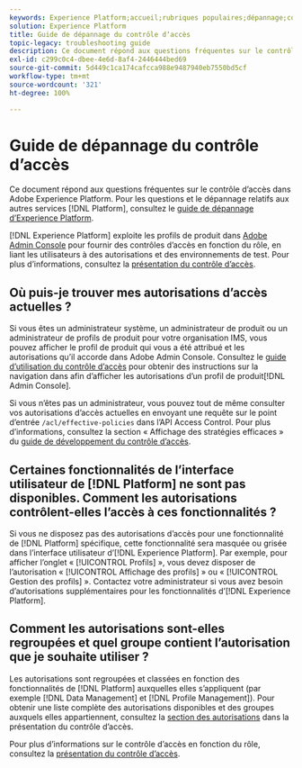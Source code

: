 ```yaml
---
keywords: Experience Platform;accueil;rubriques populaires;dépannage;contrôle dʼaccès
solution: Experience Platform
title: Guide de dépannage du contrôle dʼaccès
topic-legacy: troubleshooting guide
description: Ce document répond aux questions fréquentes sur le contrôle d’accès dans Adobe Experience Platform.
exl-id: c299c0c4-dbee-4e6d-8af4-2446444bed69
source-git-commit: 5d449c1ca174cafcca988e9487940eb7550bd5cf
workflow-type: tm+mt
source-wordcount: '321'
ht-degree: 100%

---
```


# Guide de dépannage du contrôle d’accès

Ce document répond aux questions fréquentes sur le contrôle d’accès dans Adobe Experience Platform. Pour les questions et le dépannage relatifs aux autres services [!DNL Platform], consultez le [guide de dépannage dʼExperience Platform](../landing/troubleshooting.md).

[!DNL Experience Platform] exploite les profils de produit dans [Adobe Admin Console](http://adminconsole.adobe.com) pour fournir des contrôles d’accès en fonction du rôle, en liant les utilisateurs à des autorisations et des environnements de test.  Pour plus d’informations, consultez la [présentation du contrôle d’accès](home.md).

## Où puis-je trouver mes autorisations d’accès actuelles ?

Si vous êtes un administrateur système, un administrateur de produit ou un administrateur de profils de produit pour votre organisation IMS, vous pouvez afficher le profil de produit qui vous a été attribué et les autorisations qu’il accorde dans Adobe Admin Console. Consultez le [guide d’utilisation du contrôle d’accès](./ui/overview.md) pour obtenir des instructions sur la navigation dans afin d’afficher les autorisations d’un profil de produit[!DNL Admin Console].

Si vous n’êtes pas un administrateur, vous pouvez tout de même consulter vos autorisations d’accès actuelles en envoyant une requête sur le point d’entrée `/acl/effective-policies` dans l’API Access Control. Pour plus d’informations, consultez la section « Affichage des stratégies efficaces » du [guide de développement du contrôle d’accès](./api/effective-policies.md).

## Certaines fonctionnalités de lʼinterface utilisateur de [!DNL Platform] ne sont pas disponibles. Comment les autorisations contrôlent-elles l’accès à ces fonctionnalités ?

Si vous ne disposez pas des autorisations dʼaccès pour une fonctionnalité de [!DNL Platform] spécifique, cette fonctionnalité sera masquée ou grisée dans lʼinterface utilisateur dʼ[!DNL Experience Platform]. Par exemple, pour afficher lʼonglet « [!UICONTROL Profils] », vous devez disposer de lʼautorisation « [!UICONTROL Affichage des profils] » ou « [!UICONTROL Gestion des profils] ». Contactez votre administrateur si vous avez besoin dʼautorisations supplémentaires pour les fonctionnalités dʼ[!DNL Experience Platform].

## Comment les autorisations sont-elles regroupées et quel groupe contient l’autorisation que je souhaite utiliser ?

Les autorisations sont regroupées et classées en fonction des fonctionnalités de [!DNL Platform] auxquelles elles sʼappliquent (par exemple [!DNL Data Management] et [!DNL Profile Management]). Pour obtenir une liste complète des autorisations disponibles et des groupes auxquels elles appartiennent, consultez la [section des autorisations](home.md#permissions) dans la présentation du contrôle d’accès.

Pour plus d’informations sur le contrôle d’accès en fonction du rôle, consultez la [présentation du contrôle d’accès](home.md).
